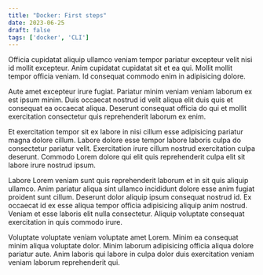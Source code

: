 ```yaml
---
title: "Docker: First steps"
date: 2023-06-25
draft: false
tags: ['docker', 'CLI']
---
```


Officia cupidatat aliquip ullamco veniam tempor pariatur excepteur velit nisi id mollit excepteur. Anim cupidatat cupidatat sit et ea qui. Mollit mollit tempor officia veniam. Id consequat commodo enim in adipisicing dolore.

Aute amet excepteur irure fugiat. Pariatur minim veniam veniam laborum ex est ipsum minim. Duis occaecat nostrud id velit aliqua elit duis quis et consequat ea occaecat aliqua. Deserunt consequat officia do qui et mollit exercitation consectetur quis reprehenderit laborum ex enim.

Et exercitation tempor sit ex labore in nisi cillum esse adipisicing pariatur magna dolore cillum. Labore dolore esse tempor labore laboris culpa do consectetur pariatur velit. Exercitation irure cillum nostrud exercitation culpa deserunt. Commodo Lorem dolore qui elit quis reprehenderit culpa elit sit labore irure nostrud ipsum.

Labore Lorem veniam sunt quis reprehenderit laborum et in sit quis aliquip ullamco. Anim pariatur aliqua sint ullamco incididunt dolore esse anim fugiat proident sunt cillum. Deserunt dolor aliquip ipsum consequat nostrud id. Ex occaecat id ex esse aliqua tempor officia adipisicing aliquip anim nostrud. Veniam et esse laboris elit nulla consectetur. Aliquip voluptate consequat exercitation in quis commodo irure.

Voluptate voluptate veniam voluptate amet Lorem. Minim ea consequat minim aliqua voluptate dolor. Minim laborum adipisicing officia aliqua dolore pariatur aute. Anim laboris qui labore in culpa dolor duis exercitation veniam veniam laborum reprehenderit qui.
